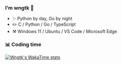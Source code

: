 ### I’m wngtk 👋

- ✨ Python by day, Go by night
- ✏️ C / Python / Go / TypeScript
- ⚒️ Windows 11 / Ubuntu / VS Code / Microsoft Edge

### 📊 Coding time

[![Wngtk's WakaTime stats](https://github-readme-stats-arvins-projects-41589a85.vercel.app/api/wakatime?username=@wngtk)](https://wakatime.com/@wngtk)

<!---
wngtk/wngtk is a ✨ special ✨ repository because its `README.md` (this file) appears on your GitHub profile.
You can click the Preview link to take a look at your changes.
--->
